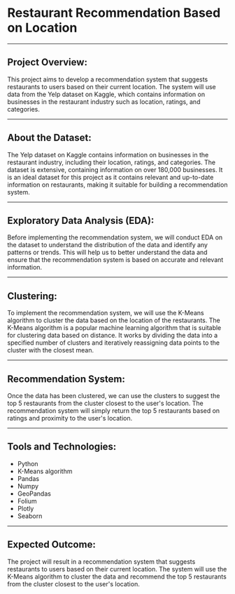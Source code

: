 # **Restaurant Recommendation Based on Location**

---

## **Project Overview:**

This project aims to develop a recommendation system that suggests restaurants to users based on their current location. The system will use data from the Yelp dataset on Kaggle, which contains information on businesses in the restaurant industry such as location, ratings, and categories.

---

## **About the Dataset:**

The Yelp dataset on Kaggle contains information on businesses in the restaurant industry, including their location, ratings, and categories. The dataset is extensive, containing information on over 180,000 businesses. It is an ideal dataset for this project as it contains relevant and up-to-date information on restaurants, making it suitable for building a recommendation system.

---

## **Exploratory Data Analysis (EDA):**

Before implementing the recommendation system, we will conduct EDA on the dataset to understand the distribution of the data and identify any patterns or trends. This will help us to better understand the data and ensure that the recommendation system is based on accurate and relevant information.

---

## **Clustering:**

To implement the recommendation system, we will use the K-Means algorithm to cluster the data based on the location of the restaurants. The K-Means algorithm is a popular machine learning algorithm that is suitable for clustering data based on distance. It works by dividing the data into a specified number of clusters and iteratively reassigning data points to the cluster with the closest mean.

---

## **Recommendation System:**

Once the data has been clustered, we can use the clusters to suggest the top 5 restaurants from the cluster closest to the user's location. The recommendation system will simply return the top 5 restaurants based on ratings and proximity to the user's location.

---

## **Tools and Technologies:**

- Python
- K-Means algorithm
- Pandas
- Numpy
- GeoPandas
- Folium
- Plotly
- Seaborn

---

## **Expected Outcome:**

The project will result in a recommendation system that suggests restaurants to users based on their current location. The system will use the K-Means algorithm to cluster the data and recommend the top 5 restaurants from the cluster closest to the user's location.